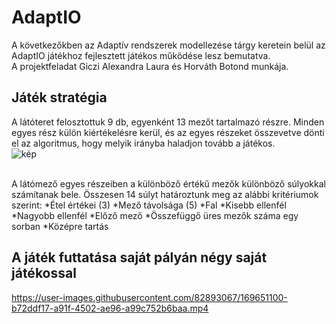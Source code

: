# AdaptIO
A következőkben az Adaptív rendszerek modellezése tárgy keretein belül az AdaptIO játékhoz fejlesztett játékos működése lesz bemutatva. <br>
A projektfeladat Giczi Alexandra Laura és Horváth Botond munkája.

## Játék stratégia
A látóteret felosztottuk 9 db, egyenként 13 mezőt tartalmazó részre. Minden egyes rész külön kiértékelésre kerül, és az egyes részeket összevetve dönti el az algoritmus, hogy melyik irányba haladjon tovább a játékos. 
<br>
![kép](https://user-images.githubusercontent.com/82893067/169656005-6dc47363-b6f4-4ae4-9205-2beaf1618d4c.png)

<br>
A látómező egyes részeiben a különböző értékű mezők különböző súlyokkal számítanak bele. Összesen 14 súlyt határoztunk meg az alábbi kritériumok szerint:
*Étel értékei (3)
*Mező távolsága (5)
*Fal
*Kisebb ellenfél
*Nagyobb ellenfél
*Előző mező
*Összefüggő üres mezők száma egy sorban
*Középre tartás



## A játék futtatása saját pályán négy saját játékossal
https://user-images.githubusercontent.com/82893067/169651100-b72ddf17-a91f-4502-ae96-a99c752b6baa.mp4

